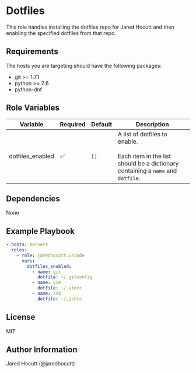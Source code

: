 # Dotfiles

This role handles installing the dotfiles repo for Jared Hocutt and then
enabling the specified dotfiles from that repo.

## Requirements

The hosts you are targeting should have the following packages:

- git >= 1.7.1
- python >= 2.6
- python-dnf

## Role Variables

| Variable         | Required | Default | Description                                                                                                          |
| ---------------- | -------- | ------- | -------------------------------------------------------------------------------------------------------------------- |
| dotfiles_enabled | &#9989;  | `[]`    | A list of dotfiles to enable.<br><br>Each item in the list should be a dictionary containing a `name` and `dotfile`. |

## Dependencies

None

## Example Playbook

```yaml
- hosts: servers
  roles:
    - role: jaredhocutt.vscode
      vars:
        dotfiles_enabled:
          - name: git
            dotfile: ~/.gitconfig
          - name: vim
            dotfile: ~/.vimrc
          - name: zsh
            dotfile: ~/.zshrc
```

## License

MIT

## Author Information

Jared Hocutt (@jaredhocutt)
